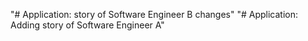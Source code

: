 "# Application: story of Software Engineer B changes"
"# Application: Adding story of Software Engineer A"
